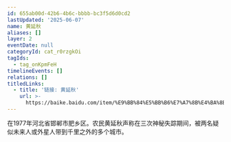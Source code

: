 ```yaml
---
id: 655ab00d-42b6-4b6c-bbbb-bc3f5d6d0cd2
lastUpdated: '2025-06-07'
name: 黄延秋
aliases: []
layer: 2
eventDate: null
categoryId: cat_r0rzgkOi
tagIds:
  - tag_onKpmFeH
timelineEvents: []
relations: []
titledLinks:
  - title: '链接: 黄延秋'
    url: >-
      https://baike.baidu.com/item/%E9%BB%84%E5%BB%B6%E7%A7%8B%E4%BA%8B%E4%BB%B6/3270760
---
```

在1977年河北省邯郸市肥乡区。农民黄延秋声称在三次神秘失踪期间，被两名疑似未来人或外星人带到千里之外的多个城市。
